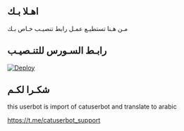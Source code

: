 ## اهـلا بـك
مـن هـنا تستطيـع عمـل رابط تنصيـب خـاص بـك

## رابـط السـورس للتنـصيـب

[![Deploy](https://www.herokucdn.com/deploy/button.svg)](https://heroku.com/deploy?template=https://github.com/ma0hhoer/jmthon)

## شكـرا لكـم 


this userbot is import of catuserbot and translate to arabic

https://t.me/catuserbot_support
